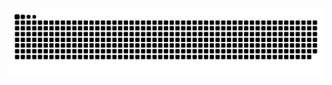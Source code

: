 <img src="https://raw.githubusercontent.com/bdavidhyland/bdavidhyland/output/snake.svg" alt="Snake animation" />

###
